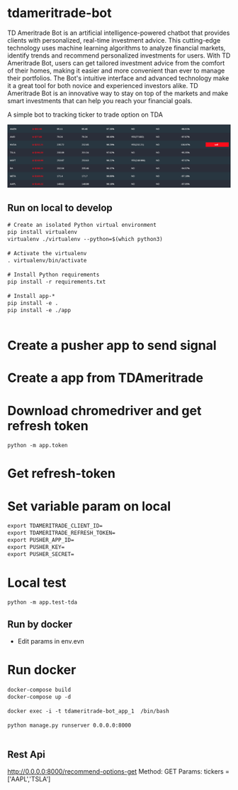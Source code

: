 # tdameritrade-bot
TD Ameritrade Bot is an artificial intelligence-powered chatbot that provides clients with personalized, real-time investment advice. This cutting-edge technology uses machine learning algorithms to analyze financial markets, identify trends and recommend personalized investments for users. With TD Ameritrade Bot, users can get tailored investment advice from the comfort of their homes, making it easier and more convenient than ever to manage their portfolios. The Bot's intuitive interface and advanced technology make it a great tool for both novice and experienced investors alike. TD Ameritrade Bot is an innovative way to stay on top of the markets and make smart investments that can help you reach your financial goals.

A simple bot to tracking ticker to trade option on TDA

![Alt text](https://github.com/dearvn/tdameritrade-bot/raw/main/recommend.png?raw=true "UI")

## Run on local to develop

```
# Create an isolated Python virtual environment
pip install virtualenv
virtualenv ./virtualenv --python=$(which python3)

# Activate the virtualenv
. virtualenv/bin/activate

# Install Python requirements
pip install -r requirements.txt

# Install app-*
pip install -e .
pip install -e ./app


```

# Create a pusher app to send signal

# Create a app from TDAmeritrade
# Download chromedriver and get refresh token

```
python -m app.token
```
# Get refresh-token

# Set variable param on local

```
export TDAMERITRADE_CLIENT_ID=
export TDAMERITRADE_REFRESH_TOKEN=
export PUSHER_APP_ID=
export PUSHER_KEY=
export PUSHER_SECRET=
```

# Local test

```
python -m app.test-tda
```

## Run by docker

* Edit params in env.evn

# Run docker

```
docker-compose build
docker-compose up -d

docker exec -i -t tdameritrade-bot_app_1  /bin/bash

python manage.py runserver 0.0.0.0:8000


```

## Rest Api

http://0.0.0.0:8000/recommend-options-get
Method: GET
Params: tickers = ['AAPL','TSLA']


